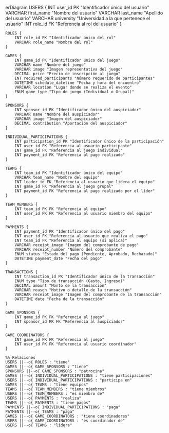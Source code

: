 erDiagram
    USERS {
        INT user_id PK "Identificador único del usuario"
        VARCHAR first_name "Nombre del usuario"
        VARCHAR last_name "Apellido del usuario"
        VARCHAR university "Universidad a la que pertenece el usuario"
        INT role_id FK "Referencia al rol del usuario"
    }

    ROLES {
        INT role_id PK "Identificador único del rol"
        VARCHAR role_name "Nombre del rol"
    }

    GAMES {
        INT game_id PK "Identificador único del juego"
        VARCHAR name "Nombre del juego"
        VARCHAR image "Imagen representativa del juego"
        DECIMAL price "Precio de inscripción al juego"
        INT required_participants "Número requerido de participantes"
        DATETIME schedule_datetime "Fecha y hora del encuentro"
        VARCHAR location "Lugar donde se realiza el evento"
        ENUM game_type "Tipo de juego (Individual o Grupal)"
    }

    SPONSORS {
        INT sponsor_id PK "Identificador único del auspiciador"
        VARCHAR name "Nombre del auspiciador"
        VARCHAR image "Imagen del auspiciador"
        DECIMAL contribution "Aportación del auspiciador"
    }

    INDIVIDUAL_PARTICIPATIONS {
        INT participation_id PK "Identificador único de la participación"
        INT user_id FK "Referencia al usuario participante"
        INT game_id FK "Referencia al juego individual"
        INT payment_id FK "Referencia al pago realizado"
    }

    TEAMS {
        INT team_id PK "Identificador único del equipo"
        VARCHAR team_name "Nombre del equipo"
        INT leader_id FK "Referencia al usuario que lidera el equipo"
        INT game_id FK "Referencia al juego grupal"
        INT payment_id FK "Referencia al pago realizado por el líder"
    }

    TEAM_MEMBERS {
        INT team_id PK FK "Referencia al equipo"
        INT user_id PK FK "Referencia al usuario miembro del equipo"
    }

    PAYMENTS {
        INT payment_id PK "Identificador único del pago"
        INT user_id FK "Referencia al usuario que realiza el pago"
        INT team_id FK "Referencia al equipo (si aplica)"
        VARCHAR receipt_image "Imagen del comprobante de pago"
        VARCHAR receipt_number "Número del comprobante"
        ENUM status "Estado del pago (Pendiente, Aprobado, Rechazado)"
        DATETIME payment_date "Fecha del pago"
    }

    TRANSACTIONS {
        INT transaction_id PK "Identificador único de la transacción"
        ENUM type "Tipo de transacción (Gasto, Ingreso)"
        DECIMAL amount "Monto de la transacción"
        VARCHAR reason "Motivo o detalle de la transacción"
        VARCHAR receipt_image "Imagen del comprobante de la transacción"
        DATETIME date "Fecha de la transacción"
    }

    GAME_SPONSORS {
        INT game_id PK FK "Referencia al juego"
        INT sponsor_id PK FK "Referencia al auspiciador"
    }

    GAME_COORDINATORS {
        INT game_id PK FK "Referencia al juego"
        INT user_id PK FK "Referencia al usuario coordinador"
    }

    %% Relaciones
    USERS ||--o{ ROLES : "tiene"
    GAMES ||--o{ GAME_SPONSORS : "tiene"
    SPONSORS ||--o{ GAME_SPONSORS : "patrocina"
    GAMES ||--o{ INDIVIDUAL_PARTICIPATIONS : "tiene participaciones"
    USERS ||--o{ INDIVIDUAL_PARTICIPATIONS : "participa en"
    GAMES ||--o{ TEAMS : "tiene equipos"
    TEAMS ||--o{ TEAM_MEMBERS : "tiene miembros"
    USERS ||--o{ TEAM_MEMBERS : "es miembro de"
    USERS ||--o{ PAYMENTS : "realiza"
    TEAMS ||--o{ PAYMENTS : "tiene pagos"
    PAYMENTS ||--o{ INDIVIDUAL_PARTICIPATIONS : "paga"
    PAYMENTS ||--o{ TEAMS : "paga"
    GAMES ||--o{ GAME_COORDINATORS : "tiene coordinadores"
    USERS ||--o{ GAME_COORDINATORS : "es coordinador de"
    USERS ||--o{ TEAMS : "lidera"
